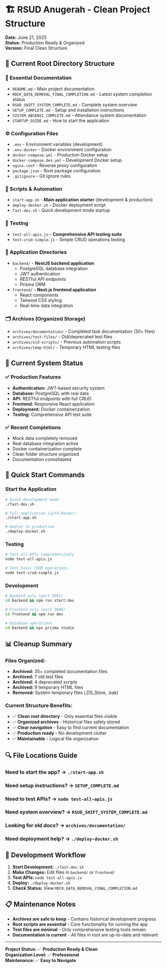 # 🏗️ RSUD Anugerah - Clean Project Structure

**Date:** June 21, 2025  
**Status:** Production Ready & Organized  
**Version:** Final Clean Structure

## 📁 **Current Root Directory Structure**

### **📖 Essential Documentation**

- `README.md` - Main project documentation
- `MOCK_DATA_REMOVAL_FINAL_COMPLETION.md` - Latest system completion status
- `RSUD_SHIFT_SYSTEM_COMPLETE.md` - Complete system overview
- `SETUP_COMPLETE.md` - Setup and installation instructions
- `SISTEM_ABSENSI_COMPLETE.md` - Attendance system documentation
- `STARTUP_GUIDE.md` - How to start the application

### **⚙️ Configuration Files**

- `.env` - Environment variables (development)
- `.env.docker` - Docker environment configuration
- `docker-compose.yml` - Production Docker setup
- `docker-compose.dev.yml` - Development Docker setup
- `nginx.conf` - Reverse proxy configuration
- `package.json` - Root package configuration
- `.gitignore` - Git ignore rules

### **🚀 Scripts & Automation**

- `start-app.sh` - **Main application starter** (development & production)
- `deploy-docker.sh` - Docker deployment script
- `fast-dev.sh` - Quick development mode startup

### **🧪 Testing**

- `test-all-apis.js` - **Comprehensive API testing suite**
- `test-crud-simple.js` - Simple CRUD operations testing

### **📂 Application Directories**

- `backend/` - **NestJS backend application**
  - PostgreSQL database integration
  - JWT authentication
  - RESTful API endpoints
  - Prisma ORM
- `frontend/` - **Next.js frontend application**
  - React components
  - Tailwind CSS styling
  - Real-time data integration

### **🗂️ Archives (Organized Storage)**

- `archives/documentation/` - Completed task documentation (30+ files)
- `archives/test-files/` - Old/deprecated test files
- `archives/old-scripts/` - Previous automation scripts
- `archives/temp-html/` - Temporary HTML testing files

## 🎯 **Current System Status**

### **✅ Production Features**

- **Authentication:** JWT-based security system
- **Database:** PostgreSQL with real data
- **API:** RESTful endpoints with full CRUD
- **Frontend:** Responsive React application
- **Deployment:** Docker containerization
- **Testing:** Comprehensive API test suite

### **✅ Recent Completions**

- Mock data completely removed
- Real database integration active
- Docker containerization complete
- Clean folder structure organized
- Documentation consolidated

## 🚀 **Quick Start Commands**

### **Start the Application**

```bash
# Quick development mode
./fast-dev.sh

# Full application (with Docker)
./start-app.sh

# Deploy to production
./deploy-docker.sh
```

### **Testing**

```bash
# Test all APIs comprehensively
node test-all-apis.js

# Test basic CRUD operations
node test-crud-simple.js
```

### **Development**

```bash
# Backend only (port 3001)
cd backend && npm run start:dev

# Frontend only (port 3000)
cd frontend && npm run dev

# Database operations
cd backend && npx prisma studio
```

## 📊 **Cleanup Summary**

### **Files Organized:**

- **Archived:** 35+ completed documentation files
- **Archived:** 7 old test files
- **Archived:** 4 deprecated scripts
- **Archived:** 9 temporary HTML files
- **Removed:** System temporary files (.DS_Store, .bak)

### **Current Structure Benefits:**

- ✅ **Clean root directory** - Only essential files visible
- ✅ **Organized archives** - Historical files safely stored
- ✅ **Clear navigation** - Easy to find current documentation
- ✅ **Production ready** - No development clutter
- ✅ **Maintainable** - Logical file organization

## 🔍 **File Locations Guide**

### **Need to start the app?** → `./start-app.sh`

### **Need setup instructions?** → `SETUP_COMPLETE.md`

### **Need to test APIs?** → `node test-all-apis.js`

### **Need system overview?** → `RSUD_SHIFT_SYSTEM_COMPLETE.md`

### **Looking for old docs?** → `archives/documentation/`

### **Need deployment help?** → `./deploy-docker.sh`

## 🎯 **Development Workflow**

1. **Start Development:** `./fast-dev.sh`
2. **Make Changes:** Edit files in `backend/` or `frontend/`
3. **Test APIs:** `node test-all-apis.js`
4. **Deploy:** `./deploy-docker.sh`
5. **Check Status:** View `MOCK_DATA_REMOVAL_FINAL_COMPLETION.md`

## 📋 **Maintenance Notes**

- **Archives are safe to keep** - Contains historical development progress
- **Root scripts are essential** - Core functionality for running the app
- **Test files are minimal** - Only comprehensive testing tools remain
- **Documentation is current** - All files in root are up-to-date and relevant

---

**Project Status:** ✅ **Production Ready & Clean**  
**Organization Level:** ✅ **Professional**  
**Maintenance:** ✅ **Easy to Navigate**
